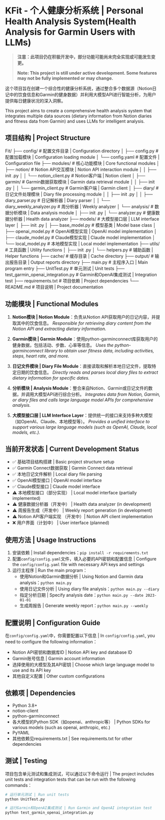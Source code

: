 # KFit - 个人健康分析系统 | Personal Health Analysis System(Health Analysis for Garmin Users with LLMs)

> **注意：此项目仍在积极开发中，部分功能可能尚未完全实现或可能发生变更。**
>
> **Note: This project is still under active development. Some features may not be fully implemented or may change.**

这个项目旨在创建一个综合性的健康分析系统，通过整合多个数据源（Notion日记中的饮食信息和Garmin的健身数据）并利用大模型API进行智能分析，为用户提供每日健康状况的深入洞察。

This project aims to create a comprehensive health analysis system that integrates multiple data sources (dietary information from Notion diaries and fitness data from Garmin) and uses LLMs for intelligent analysis.

## 项目结构 | Project Structure
Fit/
├── config/                  # 配置文件目录 | Configuration directory
│   ├── config.py           # 配置加载模块 | Configuration loading module
│   └── config.yaml         # 配置文件 | Configuration file
├── modules/                 # 核心功能模块 | Core functional modules
│   ├── notion/             # Notion API交互模块 | Notion API interaction module
│   │   ├── init .py
│   │   └── notion_client.py # Notion客户端 | Notion client
│   ├── garmin/             # Garmin数据获取模块 | Garmin data retrieval module
│   │   ├── init .py
│   │   └── garmin_client.py # Garmin客户端 | Garmin client
│   ├── diary/              # 日记文件处理模块 | Diary file processing module
│   │   ├── init .py
│   │   ├── diary_parser.py # 日记解析器 | Diary parser
│   │   └── diary_weekly_analyzer.py # 周分析器 | Weekly analyzer
│   └── analysis/           # 数据分析模块 | Data analysis module
│       ├── init .py
│       └── analyzer.py     # 健康数据分析器 | Health data analyzer
├── models/                  # 大模型接口层 | LLM interface layer
│   ├── init .py
│   ├── base_model.py       # 模型基类 | Model base class
│   ├── openai_model.py     # OpenAI模型实现 | OpenAI model implementation
│   ├── claude_model.py     # Claude模型实现 | Claude model implementation
│   └── local_model.py      # 本地模型实现 | Local model implementation
├── utils/                   # 工具函数 | Utility functions
│   ├── init .py
│   └── helpers.py          # 辅助函数 | Helper functions
├── cache/                   # 缓存目录 | Cache directory
├── output/                  # 输出报告目录 | Output reports directory
├── main.py                  # 主程序入口 | Main program entry
├── UnitTest.py              # 单元测试 | Unit tests
├── test_garmin_openai_integration.py # Garmin和OpenAI集成测试 | Integration test
├── requirements.txt         # 项目依赖 | Project dependencies
└── README.md               # 项目说明 | Project documentation
## 功能模块 | Functional Modules

1. **Notion模块 | Notion Module**：负责从Notion API获取用户的日记内容，并提取其中的饮食信息。
   _Responsible for retrieving diary content from the Notion API and extracting dietary information._

2. **Garmin模块 | Garmin Module**：使用python-garminconnect库获取用户的健身数据，包括活动、步数、心率等信息。
   _Uses the python-garminconnect library to obtain user fitness data, including activities, steps, heart rate, and more._

3. **日记文件模块 | Diary File Module**：直接读取和解析本地日记文件，提取特定日期的饮食信息。
   _Directly reads and parses local diary files to extract dietary information for specific dates._

4. **分析模块 | Analysis Module**：整合来自Notion、Garmin或日记文件的数据，并调用大模型API进行综合分析。
   _Integrates data from Notion, Garmin, or diary files and calls large language model APIs for comprehensive analysis._

5. **大模型接口层 | LLM Interface Layer**：提供统一的接口来支持多种大模型（如OpenAI、Claude、本地模型等）。
   _Provides a unified interface to support various large language models (such as OpenAI, Claude, local models, etc.)._

## 当前开发状态 | Current Development Status

- ✅ 基础项目结构搭建 | Basic project structure setup
- ✅ Garmin Connect数据获取 | Garmin Connect data retrieval
- ✅ 本地日记文件解析 | Local diary file parsing
- ✅ OpenAI模型接口 | OpenAI model interface
- ✅ Claude模型接口 | Claude model interface
- ⚠️ 本地模型接口（部分实现） | Local model interface (partially implemented)
- ⚠️ 健康数据分析器（开发中） | Health data analyzer (in development)
- ⚠️ 周报告生成（开发中） | Weekly report generation (in development)
- ⚠️ Notion API客户端实现 （开发中）| Notion API client implementation
- ❌ 用户界面（计划中） | User interface (planned)

## 使用方法 | Usage Instructions

1. 安装依赖 | Install dependencies：`pip install -r requirements.txt`
2. 配置`config/config.yaml`文件，填入必要的API密钥和配置信息 | Configure the `config/config.yaml` file with necessary API keys and settings
3. 运行主程序 | Run the main program：
   - 使用Notion和Garmin数据分析 | Using Notion and Garmin data analysis：`python main.py`
   - 使用日记文件分析 | Using diary file analysis：`python main.py --diary`
   - 指定分析日期 | Specify analysis date：`python main.py --date 2023-01-01`
   - 生成周报告 | Generate weekly report：`python main.py --weekly`

## 配置说明 | Configuration Guide

在`config/config.yaml`中，你需要配置以下信息 | In `config/config.yaml`, you need to configure the following information：

- Notion API密钥和数据库ID | Notion API key and database ID
- Garmin账号信息 | Garmin account information
- 选择使用的大模型及其API密钥 | Choose which large language model to use and its API key
- 其他自定义配置 | Other custom configurations

## 依赖项 | Dependencies

- Python 3.8+
- notion-client
- python-garminconnect
- 各大模型的Python SDK（如openai、anthropic等） | Python SDKs for various models (such as openai, anthropic, etc.)
- PyYAML
- 其他依赖见requirements.txt | See requirements.txt for other dependencies

## 测试 | Testing

项目包含单元测试和集成测试，可以通过以下命令运行 | The project includes unit tests and integration tests that can be run with the following commands：

```bash
# 运行单元测试 | Run unit tests
python UnitTest.py

# 运行Garmin和OpenAI集成测试 | Run Garmin and OpenAI integration test
python test_garmin_openai_integration.py